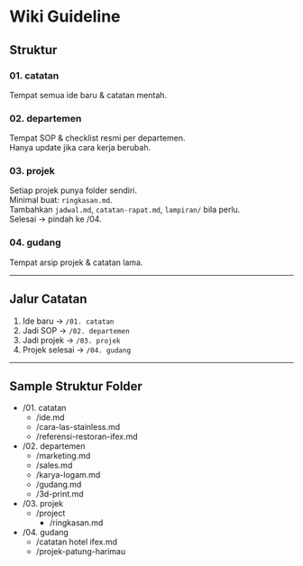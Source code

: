 # Wiki Guideline

## Struktur

### 01. catatan  
Tempat semua ide baru & catatan mentah.  

### 02. departemen  
Tempat SOP & checklist resmi per departemen.  
Hanya update jika cara kerja berubah.

### 03. projek  
Setiap projek punya folder sendiri.  
Minimal buat: `ringkasan.md`.  
Tambahkan `jadwal.md`, `catatan-rapat.md`, `lampiran/` bila perlu.  
Selesai → pindah ke /04.

### 04. gudang  
Tempat arsip projek & catatan lama.  

---

## Jalur Catatan
1. Ide baru → `/01. catatan`  
2. Jadi SOP → `/02. departemen`  
3. Jadi projek → `/03. projek`  
4. Projek selesai → `/04. gudang`

---

## Sample Struktur Folder

- /01. catatan  
    - /ide.md  
    - /cara-las-stainless.md  
    - /referensi-restoran-ifex.md  
- /02. departemen  
    - /marketing.md  
    - /sales.md  
    - /karya-logam.md  
    - /gudang.md  
    - /3d-print.md  
- /03. projek  
    - /project  
        - /ringkasan.md  
- /04. gudang  
    - /catatan hotel ifex.md  
    - /projek-patung-harimau  
